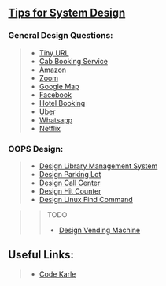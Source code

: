## [Tips for System Design](https://github.com/neerazz/faang-system-design/blob/master/Tips_for_system_design.md)

### General Design Questions:

>
>   - [Tiny URL](https://github.com/neerazz/faang-system-design/tree/master/Neeraj/tiny-url)
>   - [Cab Booking Service](Neeraj/cab-booking-system)
>   - [Amazon](https://github.com/neerazz/faang-system-design/blob/master/Resources/architecture-diagrams/Amazon%20System%20Design.png)
>   - [Zoom](https://github.com/neerazz/faang-system-design/blob/master/Resources/architecture-diagrams/Zoom%20System%20Design.png)
>   - [Google Map](https://github.com/neerazz/faang-system-design/blob/master/Resources/architecture-diagrams/Google%20Maps%20Design.png)
>   - [Facebook](https://github.com/neerazz/faang-system-design/blob/master/Resources/architecture-diagrams/Facebook%20System%20Design.png)
>   - [Hotel Booking](https://github.com/neerazz/faang-system-design/blob/master/Resources/architecture-diagrams/Hoel%20Booking%20System.png)
>   - [Uber](https://github.com/neerazz/faang-system-design/blob/master/Resources/architecture-diagrams/Uber%20System%20Design.png)
>   - [Whatsapp](https://github.com/neerazz/faang-system-design/blob/master/Resources/architecture-diagrams/Whatsapp%20System%20design.png)
>   - [Netflix](https://github.com/neerazz/faang-system-design/blob/master/Resources/architecture-diagrams/Video%20Streaming%20Platform.png)
>

### OOPS Design:

> - [Design Library Management System](https://github.com/neerazz/faang-system-design/blob/master/Neeraj/oops/libraryManagment)
> - [Design Parking Lot](https://github.com/neerazz/faang-system-design/blob/master/Neeraj/oops/parkinglot)
> - [Design Call Center](https://github.com/neerazz/faang-system-design/blob/master/Neeraj/oops/CallCenter.java)
> - [Design Hit Counter](https://github.com/neerazz/faang-system-design/blob/master/Neeraj/oops/DesignHitCounter.java)
> - [Design Linux Find Command](https://github.com/neerazz/faang-system-design/blob/master/Neeraj/oops/LinuxFindFilter.java)

>> TODO
>> - [Design Vending Machine](https://leetcode.com/discuss/interview-question/982302/FANNG-question-OOP-please-post-your-solutions-to-this)

## Useful Links:

> - [Code Karle](https://www.codekarle.com/index.html) 